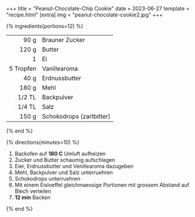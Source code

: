 +++
title = "Peanut-Chocolate-Chip Cookie"
date = 2023-06-27
template = "recipe.html"
[extra]
img = "peanut-chocolate-cookie2.jpg"
+++

{% ingredients(portions=12) %}

|           |                          |
|-:         |:-                        |
| 90 g      | Brauner Zucker           |
| 120 g     | Butter                   |
| 1         | Ei                       |
| 5 Tropfen | Vanillearoma             |
| 40 g      | Erdnussbutter            |
| 180 g     | Mehl                     |
| 1/2 TL    | Backpulver               |
| 1/4 TL    | Salz                     |
| 150 g     | Schokodrops (zartbitter) |

{% end %}

{% directions(minutes=10) %}

1. Backofen auf **180 C** Umluft aufheizen
2. Zucker und Butter schaumig aufschlagen
3. Eier, Erdnussbutter und Venillearoma dazugeben
4. Mehl, Backpulver und Salz unterruehren
5. Schokodrops unterruehren
6. Mit einem Eisloeffel gleichmaessige Portionen mit grossem Abstand auf Blech verteilen
7. **12 min** Backen

{% end %}